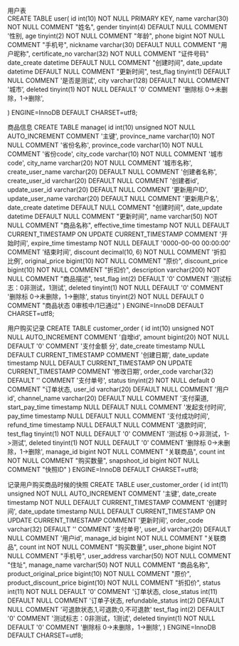 用户表   
CREATE TABLE user(
    id int(10) NOT NULL PRIMARY KEY,
    name varchar(30) NOT NULL COMMENT "姓名",
    gender tinyint(4) DEFAULT NULL COMMENT '性别,
    age tinyint(2) NOT NULL COMMENT "年龄",
    phone bigint NOT NULL COMMENT "手机号",
    nickname varchar(30) DEFAULT NULL COMMENT "用户昵称",
    certificate_no varchar(32) NOT NULL COMMENT "证件号码"
    date_create datetime DEFAULT NULL COMMENT "创建时间",
    date_update datetime DEFAULT NULL COMMENT "更新时间",
    test_flag tinyint(1) DEFAULT NULL COMMENT '是否是测试',
    city varchar(128) DEFAULT NULL COMMENT '城市’,
    deleted tinyint(1) NOT NULL DEFAULT '0' COMMENT '删除标 0->未删除，1->删除',
    
) ENGINE=InnoDB DEFAULT CHARSET=utf8;


商品信息
CREATE TABLE manage(
    id int(10) unsigned NOT NULL AUTO_INCREMENT COMMENT '主键',
    province_name varchar(10) NOT NULL COMMENT '省份名称',
   province_code varchar(10) NOT NULL COMMENT '省份code',
   city_code varchar(10) NOT NULL COMMENT '城市code',
   city_name varchar(20) NOT NULL COMMENT '城市名称',
   create_user_name varchar(20) DEFAULT NULL COMMENT '创建者名称',
   create_user_id varchar(20) DEFAULT NULL COMMENT '创建者id',
   update_user_id varchar(20) DEFAULT NULL COMMENT '更新用户ID',
   update_user_name varchar(20) DEFAULT NULL COMMENT '更新用户名',
    date_create datetime DEFAULT NULL COMMENT "创建时间",
    date_update datetime DEFAULT NULL COMMENT "更新时间",
    name varchar(50) NOT NULL COMMENT "商品名称",
   effective_time timestamp NOT NULL DEFAULT CURRENT_TIMESTAMP ON UPDATE CURRENT_TIMESTAMP COMMENT '开始时间',
   expire_time timestamp NOT NULL DEFAULT '0000-00-00 00:00:00' COMMENT '结束时间',
    discount decimal(10, 6) NOT NULL COMMENT '折扣比例',
    original_price bigint(10) NOT NULL COMMENT "原价",
    discount_price bigint(10) NOT NULL COMMENT "折扣价",
    description varchar(200) NOT NULL COMMENT "商品描述",
    test_flag int(2) DEFAULT '0' COMMENT '测试标志：0非测试，1测试',
    deleted tinyint(1) NOT NULL DEFAULT '0' COMMENT '删除标 0->未删除，1->删除',
    status tinyint(2) NOT NULL DEFAULT 0 COMMENT "商品状态 0审核中/1已通过"
) ENGINE=InnoDB DEFAULT CHARSET=utf8;


用户购买记录
CREATE TABLE customer_order (
    id int(10) unsigned NOT NULL AUTO_INCREMENT COMMENT '自增id',
    amount bigint(20) NOT NULL DEFAULT '0' COMMENT '支付金额 分',
    date_create timestamp NULL DEFAULT CURRENT_TIMESTAMP COMMENT '创建日期',
    date_update timestamp NULL DEFAULT CURRENT_TIMESTAMP ON UPDATE CURRENT_TIMESTAMP COMMENT '修改日期',
    order_code varchar(32) DEFAULT '' COMMENT '支付单号',
    status tinyint(2) NOT NULL default 0 COMMENT "订单状态,
    user_id varchar(20) DEFAULT NULL COMMENT '用户id',
   channel_name varchar(20) DEFAULT NULL COMMENT '支付渠道,
   start_pay_time timestamp NULL DEFAULT NULL COMMENT '发起支付时间',
   pay_time timestamp NULL DEFAULT NULL COMMENT '支付成功时间',
   refund_time timestamp NULL DEFAULT NULL COMMENT '退款时间',
   test_flag tinyint(1) NOT NULL DEFAULT '0' COMMENT '测试标 0->非测试，1->测试',
    deleted tinyint(1) NOT NULL DEFAULT '0' COMMENT '删除标 0->未删除，1->删除',
    manage_id bigint NOT NULL COMMENT "关联商品",
    count int NOT NULL COMMENT "购买数量",
    snapshoot_id bigint NOT NULL COMMENT "快照ID"
) ENGINE=InnoDB DEFAULT CHARSET=utf8;



记录用户购买商品时候的快照
CREATE TABLE user_customer_order (
    id int(11) unsigned NOT NULL AUTO_INCREMENT COMMENT '主键',
    date_create timestamp NOT NULL DEFAULT CURRENT_TIMESTAMP COMMENT '创建时间',
    date_update timestamp NULL DEFAULT CURRENT_TIMESTAMP ON UPDATE CURRENT_TIMESTAMP COMMENT '更新时间',
    order_code varchar(32) DEFAULT '' COMMENT '支付单号',
    user_id varchar(20) DEFAULT NULL COMMENT '用户id',
    manage_id bigint NOT NULL COMMENT "关联商品",
    count int NOT NULL COMMENT "购买数量",
    user_phone bigint NOT NULL COMMENT "手机号",
    user_address varchar(50) NOT NULL COMMENT "住址",
    manage_name varchar(50) NOT NULL COMMENT "商品名称",
    product_original_price bigint(10) NOT NULL COMMENT "原价",
    product_discount_price bigint(10) NOT NULL COMMENT "折扣价",
    status int(11) NOT NULL DEFAULT '0' COMMENT '订单状态,
    close_status int(11) DEFAULT NULL COMMENT '订单子状态,
    refundable_status int(2) DEFAULT NULL COMMENT '可退款状态,1,可退款;0,不可退款'
    test_flag int(2) DEFAULT '0' COMMENT '测试标志：0非测试，1测试',
    deleted tinyint(1) NOT NULL DEFAULT '0' COMMENT '删除标 0->未删除，1->删除',
) ENGINE=InnoDB DEFAULT CHARSET=utf8;
